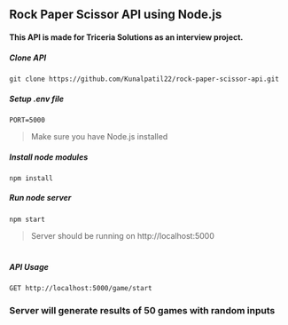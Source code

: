 ## Rock Paper Scissor API using Node.js

#### This API is made for Triceria Solutions as an interview project.

##### Clone API

```
git clone https://github.com/Kunalpatil22/rock-paper-scissor-api.git
```

##### Setup .env file

```
PORT=5000
```

> Make sure you have Node.js installed

##### Install node modules

```
npm install
```

##### Run node server

```
npm start
```

> Server should be running on http://localhost:5000

#

##### API Usage

```
GET http://localhost:5000/game/start
```

### Server will generate results of 50 games with random inputs
